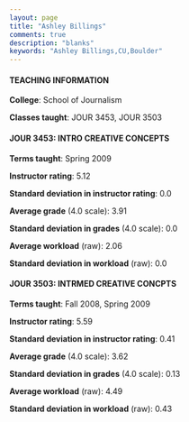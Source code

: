 ```yaml
---
layout: page
title: "Ashley Billings" 
comments: true
description: "blanks"
keywords: "Ashley Billings,CU,Boulder"
---
```

<head>
<script src="https://ajax.googleapis.com/ajax/libs/jquery/2.1.3/jquery.min.js"></script>
<script src="https://dl.dropboxusercontent.com/s/pc42nxpaw1ea4o9/highcharts.js?dl=0"></script>
<!-- <script src="../assets/js/highcharts.js"></script> -->
<style type="text/css">@font-face {
	font-family: "Bebas Neue";
	src: url(https://www.filehosting.org/file/details/544349/BebasNeue Regular.otf) format("opentype");
	}
	h1.Bebas { 
		font-family: "Bebas Neue", Verdana, Tahoma;
	}
</style>
</head>
	   
#### TEACHING INFORMATION

**College**: School of Journalism

**Classes taught**: JOUR 3453, JOUR 3503

#### JOUR 3453: INTRO CREATIVE CONCEPTS

**Terms taught**: Spring 2009

**Instructor rating**: 5.12

**Standard deviation in instructor rating**: 0.0

**Average grade** (4.0 scale): 3.91

**Standard deviation in grades** (4.0 scale): 0.0

**Average workload** (raw): 2.06

**Standard deviation in workload** (raw): 0.0

#### JOUR 3503: INTRMED CREATIVE CONCPTS

**Terms taught**: Fall 2008, Spring 2009

**Instructor rating**: 5.59

**Standard deviation in instructor rating**: 0.41

**Average grade** (4.0 scale): 3.62

**Standard deviation in grades** (4.0 scale): 0.13

**Average workload** (raw): 4.49

**Standard deviation in workload** (raw): 0.43


